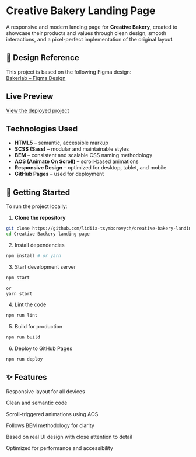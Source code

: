 # Creative Bakery Landing Page

A responsive and modern landing page for **Creative Bakery**, created to showcase their products and values through clean design, smooth interactions, and a pixel-perfect implementation of the original layout.

## 🎨 Design Reference

This project is based on the following Figma design:  
[Bakerlab – Figma Design](https://www.figma.com/file/dY3izAm0Vspsmra4lQWQIP/Bakerlab-FE-students?node-id=0%3A1)

## Live Preview

[View the deployed project](https://lidiia-tsymborovych.github.io/creative-bakery-landing-page/)

## Technologies Used

- **HTML5** – semantic, accessible markup  
- **SCSS (Sass)** – modular and maintainable styles  
- **BEM** – consistent and scalable CSS naming methodology  
- **AOS (Animate On Scroll)** – scroll-based animations  
- **Responsive Design** – optimized for desktop, tablet, and mobile  
- **GitHub Pages** – used for deployment

## 🚀 Getting Started

To run the project locally:

1. **Clone the repository**

```bash
git clone https://github.com/lidiia-tsymborovych/creative-bakery-landing-page.git
cd Creative-Backery-landing-page
```

2. Install dependencies
```bash
npm install # or yarn
```

3. Start development server
```bash
npm start

or
yarn start
```

4. Lint the code
```bash
npm run lint
```

5. Build for production
```bash
npm run build
```

6. Deploy to GitHub Pages
```bash
npm run deploy
```

## ✨ Features
Responsive layout for all devices

Clean and semantic code

Scroll-triggered animations using AOS

Follows BEM methodology for clarity

Based on real UI design with close attention to detail

Optimized for performance and accessibility
